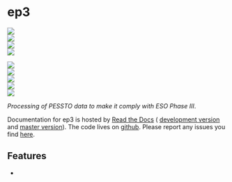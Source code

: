 # ep3

<!-- INFO BADGES -->  

[![](https://img.shields.io/pypi/pyversions/ep3)](https://pypi.org/project/ep3/)  
[![](https://img.shields.io/pypi/v/ep3)](https://pypi.org/project/ep3/)  
[![](https://img.shields.io/github/license/thespacedoctor/ep3)](https://github.com/thespacedoctor/ep3)  
[![](https://img.shields.io/pypi/dm/ep3)](https://pypi.org/project/ep3/)  

<!-- STATUS BADGES -->  

[![](http://167.99.90.204:8080/buildStatus/icon?job=ep3%2Fmaster&subject=build%20master)](http://167.99.90.204:8080/blue/organizations/jenkins/ep3/activity?branch=master)  
[![](http://167.99.90.204:8080/buildStatus/icon?job=ep3%2Fdevelop&subject=build%20dev)](http://167.99.90.204:8080/blue/organizations/jenkins/ep3/activity?branch=develop)  
[![](https://cdn.jsdelivr.net/gh/thespacedoctor/ep3@master/coverage.svg)](https://raw.githack.com/thespacedoctor/ep3/master/htmlcov/index.html)  
[![](https://readthedocs.org/projects/ep3/badge/?version=master)](https://ep3.readthedocs.io/en/master/)  
[![](https://img.shields.io/github/issues/thespacedoctor/ep3/type:%20bug?label=bug%20issues)](https://github.com/thespacedoctor/ep3/issues?q=is%3Aissue+is%3Aopen+label%3A%22type%3A+bug%22+)  

*Processing of PESSTO data to make it comply with ESO Phase III*.

Documentation for ep3 is hosted by [Read the Docs](https://ep3.readthedocs.io/en/master/) (
[development version](https://ep3.readthedocs.io/en/develop/) and [master version](https://ep3.readthedocs.io/en/master/)). The code lives on [github](https://github.com/thespacedoctor/ep3). Please report any issues you find [here](https://github.com/thespacedoctor/ep3/issues).

## Features

* 



